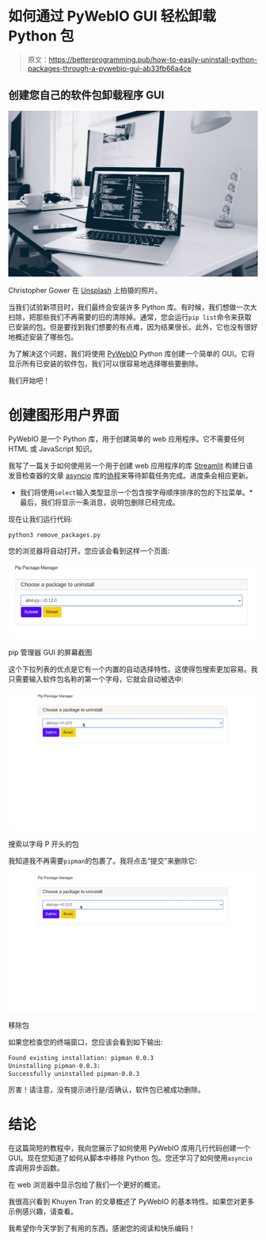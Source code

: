 # 如何通过 PyWebIO GUI 轻松卸载 Python 包

> 原文：<https://betterprogramming.pub/how-to-easily-uninstall-python-packages-through-a-pywebio-gui-ab33fb66a4ce>

## 创建您自己的软件包卸载程序 GUI

![](img/9de0071ca4f0f57fdb5572de9cace729.png)

Christopher Gower 在 [Unsplash](https://unsplash.com?utm_source=medium&utm_medium=referral) 上拍摄的照片。

当我们试验新项目时，我们最终会安装许多 Python 库。有时候，我们想做一次大扫除，把那些我们不再需要的旧的清除掉。通常，您会运行`pip list`命令来获取已安装的包。但是要找到我们想要的有点难，因为结果很长。此外，它也没有很好地概述安装了哪些包。

为了解决这个问题，我们将使用 [PyWebIO](https://pywebio.readthedocs.io/en/latest/) Python 库创建一个简单的 GUI。它将显示所有已安装的软件包，我们可以很容易地选择哪些要删除。

我们开始吧！

# 创建图形用户界面

PyWebIO 是一个 Python 库，用于创建简单的 web 应用程序。它不需要任何 HTML 或 JavaScript 知识。

我写了一篇关于如何使用另一个用于创建 web 应用程序的库 [Streamlit](https://docs.streamlit.io/en/stable/) 构建日语发音检查器的文章 [asyncio](/how-to-build-a-japanese-pronunciation-checker-with-python-and-wit-ai-7f25d63c896d#) 库的[协程](https://docs.python.org/3/library/asyncio-task.html#coroutine)来等待卸载任务完成。进度条会相应更新。

*   我们将使用`select`输入类型显示一个包含按字母顺序排序的包的下拉菜单。*   最后，我们将显示一条消息，说明包删除已经完成。

现在让我们运行代码:

```
python3 remove_packages.py
```

您的浏览器将自动打开。您应该会看到这样一个页面:

![](img/22497ff0efc93269da0f2bce2d23379c.png)

pip 管理器 GUI 的屏幕截图

这个下拉列表的优点是它有一个内置的自动选择特性。这使得包搜索更加容易。我只需要输入软件包名称的第一个字母，它就会自动被选中:

![](img/f8d14e9dd3e44f7e0fb9b26666b642af.png)

搜索以字母 P 开头的包

我知道我不再需要`pipman`的包裹了。我将点击“提交”来删除它:

![](img/41e35a64015a999bddc6e0f2185a4023.png)

移除包

如果您检查您的终端窗口，您应该会看到如下输出:

```
Found existing installation: pipman 0.0.3
Uninstalling pipman-0.0.3:
Successfully uninstalled pipman-0.0.3
```

厉害！请注意，没有提示进行是/否确认，软件包已被成功删除。

# 结论

在这篇简短的教程中，我向您展示了如何使用 PyWebIO 库用几行代码创建一个 GUI。现在您知道了如何从脚本中移除 Python 包。您还学习了如何使用`asyncio`库调用异步函数。

在 web 浏览器中显示包给了我们一个更好的概览。

我很高兴看到 Khuyen Tran 的文章概述了 PyWebIO 的基本特性。如果您对更多示例感兴趣，请查看。

我希望你今天学到了有用的东西。感谢您的阅读和快乐编码！